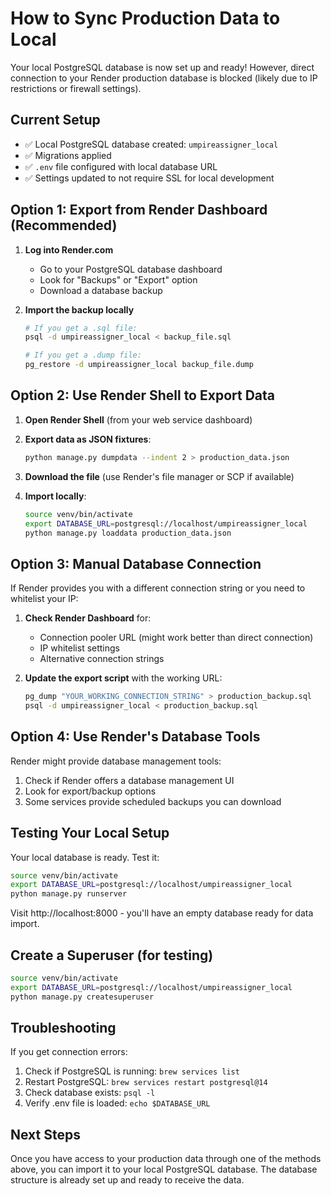# How to Sync Production Data to Local

Your local PostgreSQL database is now set up and ready! However, direct connection to your Render production database is blocked (likely due to IP restrictions or firewall settings).

## Current Setup
- ✅ Local PostgreSQL database created: `umpireassigner_local`
- ✅ Migrations applied
- ✅ `.env` file configured with local database URL
- ✅ Settings updated to not require SSL for local development

## Option 1: Export from Render Dashboard (Recommended)

1. **Log into Render.com**
   - Go to your PostgreSQL database dashboard
   - Look for "Backups" or "Export" option
   - Download a database backup

2. **Import the backup locally**
   ```bash
   # If you get a .sql file:
   psql -d umpireassigner_local < backup_file.sql
   
   # If you get a .dump file:
   pg_restore -d umpireassigner_local backup_file.dump
   ```

## Option 2: Use Render Shell to Export Data

1. **Open Render Shell** (from your web service dashboard)

2. **Export data as JSON fixtures**:
   ```bash
   python manage.py dumpdata --indent 2 > production_data.json
   ```

3. **Download the file** (use Render's file manager or SCP if available)

4. **Import locally**:
   ```bash
   source venv/bin/activate
   export DATABASE_URL=postgresql://localhost/umpireassigner_local
   python manage.py loaddata production_data.json
   ```

## Option 3: Manual Database Connection

If Render provides you with a different connection string or you need to whitelist your IP:

1. **Check Render Dashboard** for:
   - Connection pooler URL (might work better than direct connection)
   - IP whitelist settings
   - Alternative connection strings

2. **Update the export script** with the working URL:
   ```bash
   pg_dump "YOUR_WORKING_CONNECTION_STRING" > production_backup.sql
   psql -d umpireassigner_local < production_backup.sql
   ```

## Option 4: Use Render's Database Tools

Render might provide database management tools:
1. Check if Render offers a database management UI
2. Look for export/backup options
3. Some services provide scheduled backups you can download

## Testing Your Local Setup

Your local database is ready. Test it:

```bash
source venv/bin/activate
export DATABASE_URL=postgresql://localhost/umpireassigner_local
python manage.py runserver
```

Visit http://localhost:8000 - you'll have an empty database ready for data import.

## Create a Superuser (for testing)

```bash
source venv/bin/activate
export DATABASE_URL=postgresql://localhost/umpireassigner_local
python manage.py createsuperuser
```

## Troubleshooting

If you get connection errors:
1. Check if PostgreSQL is running: `brew services list`
2. Restart PostgreSQL: `brew services restart postgresql@14`
3. Check database exists: `psql -l`
4. Verify .env file is loaded: `echo $DATABASE_URL`

## Next Steps

Once you have access to your production data through one of the methods above, you can import it to your local PostgreSQL database. The database structure is already set up and ready to receive the data.